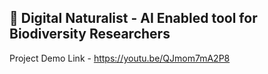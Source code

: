 
## 🔗 Digital Naturalist - AI Enabled tool for Biodiversity Researchers

Project Demo Link - https://youtu.be/QJmom7mA2P8